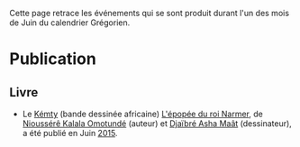 <!-- TITLE: 06 - Juin -->
<!-- SUBTITLE: Événements s'étant produit un mois de Juin -->

Cette page retrace les événements qui se sont produit durant l'un des mois de Juin du calendrier Grégorien.

# Publication
## Livre
* Le [Kémty](/ouvrage/kemty/kemty-kesako) (bande dessinée africaine) [L'épopée du roi Narmer](/ouvrage/kemty/l-epopee-du-roi-narmer), de [Nioussérê Kalala Omotundé](/personnalite/homme/polymathe/caraibes/midi/departement/karukera/nioussere-kalala-omotunde) (auteur) et [Djaïbré Asha Maât](/personnalite/a-classer/djaibre-asha-maat) (dessinateur), a été publié en Juin [2015](/histoire/date/calendrier-gregorien/par-annee/2015).